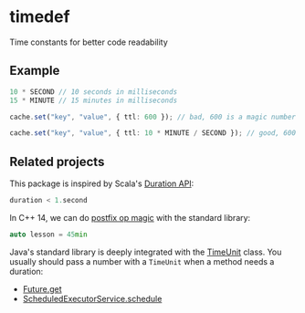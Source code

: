 # timedef

Time constants for better code readability

## Example

```ts
10 * SECOND // 10 seconds in milliseconds
15 * MINUTE // 15 minutes in milliseconds
```

```ts
cache.set("key", "value", { ttl: 600 }); // bad, 600 is a magic number

cache.set("key", "value", { ttl: 10 * MINUTE / SECOND }); // good, 600 is 10 minutes in seconds
```

## Related projects

This package is inspired by Scala's [Duration API](https://www.scala-lang.org/api/2.13.1/scala/concurrent/duration/Duration.html):

```scala
duration < 1.second
```

In C++ 14, we can do [postfix op magic](https://en.cppreference.com/w/cpp/chrono/operator%22%22min) with the standard library:

```cpp
auto lesson = 45min
```

Java's standard library is deeply integrated with the [TimeUnit](https://docs.oracle.com/javase/8/docs/api/java/util/concurrent/TimeUnit.html) class. You usually should pass a number with a `TimeUnit` when a method needs a duration:

* [Future.get](https://docs.oracle.com/javase/8/docs/api/java/util/concurrent/Future.html#get-long-java.util.concurrent.TimeUnit-)
* [ScheduledExecutorService.schedule](https://docs.oracle.com/javase/8/docs/api/java/util/concurrent/ScheduledExecutorService.html#schedule-java.lang.Runnable-long-java.util.concurrent.TimeUnit-)
